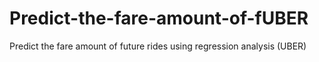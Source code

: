 # Predict-the-fare-amount-of-fUBER
Predict the fare amount of future rides using regression analysis (UBER)
